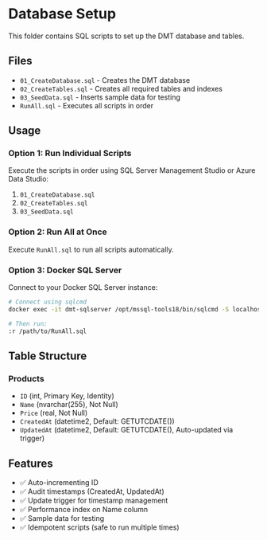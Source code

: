 # Database Setup

This folder contains SQL scripts to set up the DMT database and tables.

## Files

- `01_CreateDatabase.sql` - Creates the DMT database
- `02_CreateTables.sql` - Creates all required tables and indexes
- `03_SeedData.sql` - Inserts sample data for testing
- `RunAll.sql` - Executes all scripts in order

## Usage

### Option 1: Run Individual Scripts
Execute the scripts in order using SQL Server Management Studio or Azure Data Studio:

1. `01_CreateDatabase.sql`
2. `02_CreateTables.sql` 
3. `03_SeedData.sql`

### Option 2: Run All at Once
Execute `RunAll.sql` to run all scripts automatically.

### Option 3: Docker SQL Server
Connect to your Docker SQL Server instance:

```bash
# Connect using sqlcmd
docker exec -it dmt-sqlserver /opt/mssql-tools18/bin/sqlcmd -S localhost -U sa -P "YourStrong!Passw0rd" -C

# Then run:
:r /path/to/RunAll.sql
```

## Table Structure

### Products
- `ID` (int, Primary Key, Identity)
- `Name` (nvarchar(255), Not Null)
- `Price` (real, Not Null)  
- `CreatedAt` (datetime2, Default: GETUTCDATE())
- `UpdatedAt` (datetime2, Default: GETUTCDATE(), Auto-updated via trigger)

## Features

- ✅ Auto-incrementing ID
- ✅ Audit timestamps (CreatedAt, UpdatedAt)
- ✅ Update trigger for timestamp management
- ✅ Performance index on Name column
- ✅ Sample data for testing
- ✅ Idempotent scripts (safe to run multiple times)
